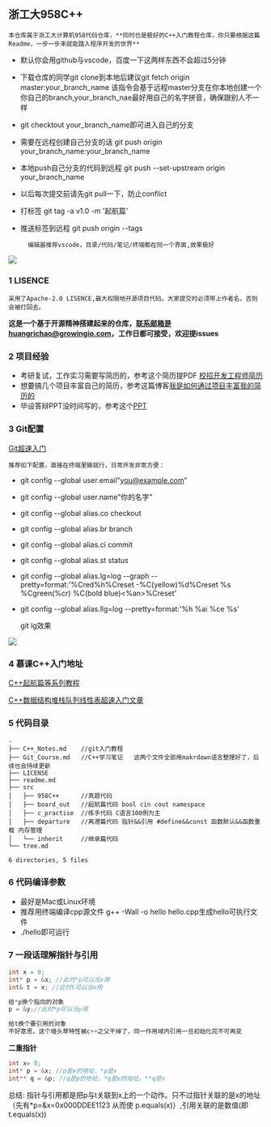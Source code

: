 ## 浙工大958C++
    
    本仓库属于浙工大计算机958代码仓库，**同时也是极好的C++入门教程仓库，你只要根据这篇Readme，一步一步来就能踏入程序开发的世界**
    


- 默认你会用github与vscode，百度一下这两样东西不会超过5分钟
- 下载仓库的同学git clone到本地后建议git fetch origin master:your_branch_name 该指令会基于远程master分支在你本地创建一个你自己的branch,your_branch_nae最好用自己的名字拼音，确保跟别人不一样
- git checktout your_branch_name即可进入自己的分支
- 需要在远程创建自己分支的话 git push origin your_branch_name:your_branch_name
- 本地push自己分支的代码到远程 git push --set-upstream origin your_branch_name
- 以后每次提交前请先git pull一下，防止conflict
- 打标签 git tag -a v1.0 -m '起航篇'
- 推送标签到远程 git push origin --tags


        编辑器推荐vscode，目录/代码/笔记/终端都在同一个界面,效果极好

![](http://ww3.sinaimg.cn/large/006tNc79ly1g4bgoe78okj31c00u048o.jpg)


### 1 LISENCE
    采用了Apache-2.0 LISENCE,最大权限地开源项目代码。大家提交时必须带上作者名，否则会被打回去。
**这是一个基于开源精神搭建起来的仓库，联系邮箱是huangrichao@growingio.com，工作日都可接受，欢迎提issues**

### 2 项目经验
- 考研复试，工作实习需要写简历的，参考这个简历提PDF [校招开发工程师简历](https://download.csdn.net/download/weixin_41474319/11251698)
- 想要搞几个项目丰富自己的简历，参考这篇博客[我是如何通过项目丰富我的简历的](https://blog.csdn.net/weixin_41474319/article/details/80885656)
- 毕设答辩PPT没时间写的，参考这个[PPT](https://download.csdn.net/download/weixin_41474319/11251688)
  

### 3 Git配置
[Git超速入门](https://blog.csdn.net/weixin_41474319/article/details/82850521)

    推荐如下配置，直接在终端里输就行，日常开发非常方便：
- git config --global user.email"you@example.com"
- git config --global user.name"你的名字"
- git config --global alias.co checkout
- git config --global alias.br branch
- git config --global alias.ci commit
- git config --global alias.st status
- git config --global alias.lg=log --graph --pretty=format:'%Cred%h%Creset -%C(yellow)%d%Creset %s %Cgreen(%cr) %C(bold blue)<%an>%Creset'
- git config --global alias.llg=log --pretty=format:'%h %ai %ce %s'

    git lg效果

![](http://ww4.sinaimg.cn/large/006tNc79gy1g4banjynctj31540bcwg7.jpg)


### 4 慕课C++入门地址
[C++起航篇等系列教程](https://www.imooc.com/course/list?c=cplusplus)

[C++数据结构堆栈队列线性表超速入门文章](https://blog.csdn.net/weixin_41474319/article/details/82962542)

### 5 代码目录
```
.
├── C++_Notes.md    //git入门教程
├── Git_Course.md   //C++学习笔记   这两个文件全部用makrdown语言整理好了，后续也会持续更新
├── LICENSE
├── readme.md
├── src
│   ├── 958C++      //真题代码
│   ├── board_out   //起航篇代码 bool cin cout namespace
│   ├── c_practise  //练手代码 C语言100例为主
│   ├── departure   //离港篇代码 指针&&引用 #define&&const 函数默认&&函数重载 内存管理
│   └── inherit     //继承篇代码
└── tree.md

6 directories, 5 files
```



### 6 代码编译参数
- 最好是Mac或Linux环境
- 推荐用终端编译cpp源文件 g++ -Wall -o hello hello.cpp生成hello可执行文件
- ./hello即可运行

### 7 一段话理解指针与引用
```c++
int x = 0;
int* p = &x; //此时*p可以当x用
int& t = x; //此时t可以当x用

给*p换个指向的对象
p = &y;//此时*p可以当y用

给t换个要引用的对象
不好意思，这个墙头草特性被c++之父干掉了，同一作用域内引用一旦初始化完不可再变
```

**二重指针**
```C++
int x= 0;
int* p = &x; //p是x的地址，*p是x
int** q = &p; //q是p的地址，*q是x的地址，**q是x
```
总结:
指针与引用都是把p与t关联到x上的一个动作。只不过指针关联的是x的地址（先有*p=&x=0x000DDEE1123 从而使 p.equals(x)）,引用关联的是数值(即 t.equals(x))



